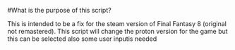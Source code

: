 #What is the purpose of this script?

This is intended to be a fix for the steam version of Final Fantasy 8 (original not remastered).
This script will change the proton version for the game but this can be selected also some user inputis needed 
